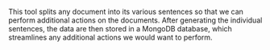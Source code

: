 This tool splits any document into its various sentences so that we can perform additional actions on the documents. After generating the individual sentences, the data are then stored in a MongoDB database, which streamlines any additional actions we would want to perform. 
